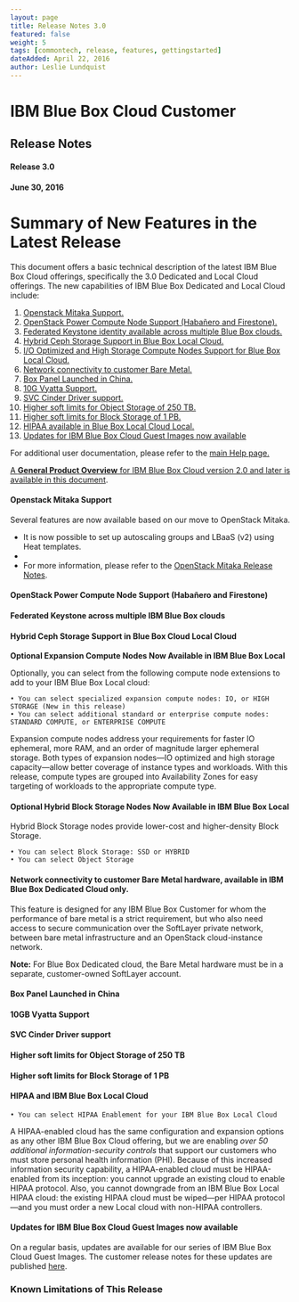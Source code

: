 ```yaml
---
layout: page
title: Release Notes 3.0
featured: false
weight: 5
tags: [commontech, release, features, gettingstarted]
dateAdded: April 22, 2016
author: Leslie Lundquist
---
```


# **IBM Blue Box Cloud Customer**

## Release Notes

#### Release 3.0  
#### June 30, 2016

# **Summary of New Features in the Latest Release**

This document offers a basic technical description of the latest IBM Blue Box Cloud offerings, specifically the 3.0 Dedicated and Local Cloud offerings. The new capabilities of IBM Blue Box Dedicated and Local Cloud include:  

1. [Openstack Mitaka Support.](http://ibm-blue-box-help.github.io/help-documentation/gettingstarted/commontech/release_notes_for_customers/#openstack-mitaka-support)
2. [OpenStack Power Compute Node Support (Habañero and Firestone).](http://ibm-blue-box-help.github.io/help-documentation/gettingstarted/commontech/release_notes_for_customers/#)
3. [Federated Keystone identity available across multiple Blue Box clouds.](http://ibm-blue-box-help.github.io/help-documentation/gettingstarted/commontech/release_notes_for_customers/#)
4. [Hybrid Ceph Storage Support in Blue Box Local Cloud.](http://ibm-blue-box-help.github.io/help-documentation/gettingstarted/commontech/release_notes_for_customers/#)
5. [I/O Optimized and High Storage Compute Nodes Support for Blue Box Local Cloud.](http://ibm-blue-box-help.github.io/help-documentation/gettingstarted/commontech/release_notes_for_customers/#)
6. [Network connectivity to customer Bare Metal.](http://ibm-blue-box-help.github.io/help-documentation/gettingstarted/commontech/release_notes_for_customers/#)
7. [Box Panel Launched in China.](http://ibm-blue-box-help.github.io/help-documentation/gettingstarted/commontech/release_notes_for_customers/#)
8. [10G Vyatta Support.](http://ibm-blue-box-help.github.io/help-documentation/gettingstarted/commontech/release_notes_for_customers/#)
9. [SVC Cinder Driver support.](http://ibm-blue-box-help.github.io/help-documentation/gettingstarted/commontech/release_notes_for_customers/#)
10. [Higher soft limits for Object Storage of 250 TB.](http://ibm-blue-box-help.github.io/help-documentation/gettingstarted/commontech/release_notes_for_customers/#)
11. [Higher soft limits for Block Storage of 1 PB.](http://ibm-blue-box-help.github.io/help-documentation/gettingstarted/commontech/release_notes_for_customers/#)
12. [HIPAA available in Blue Box Local Cloud Local.](http://ibm-blue-box-help.github.io/help-documentation/gettingstarted/commontech/release_notes_for_customers//#)
13. [Updates for IBM Blue Box Cloud Guest Images now available]()

For additional user documentation, please refer to the [main Help page.](http://ibm-blue-box-help.github.io/help-documentation/) 

[A **General Product Overview** for IBM Blue Box Cloud version 2.0 and later is available in this document](http://ibm-blue-box-help.github.io/help-documentation/gettingstarted/commontech/general_product_overview/).

#### Openstack Mitaka Support

Several features are now available based on our move to OpenStack Mitaka. 

 * It is now possible to set up autoscaling groups and LBaaS (v2) using Heat templates.
 * 
 * For more information, please refer to the [OpenStack Mitaka Release Notes](http://releases.openstack.org/mitaka/).

#### OpenStack Power Compute Node Support (Habañero and Firestone)
#### Federated Keystone across multiple IBM Blue Box clouds
#### Hybrid Ceph Storage Support in Blue Box Cloud Local Cloud

**Optional Expansion Compute Nodes Now Available in IBM Blue Box Local**

Optionally, you can select from the following compute node extensions to add to your IBM Blue Box Local cloud:

	• You can select specialized expansion compute nodes: IO, or HIGH STORAGE (New in this release)
	• You can select additional standard or enterprise compute nodes: STANDARD COMPUTE, or ENTERPRISE COMPUTE

Expansion compute nodes address your requirements for faster IO ephemeral, more RAM, and an order of magnitude larger ephemeral storage.  Both types of expansion nodes—IO optimized and high storage capacity—allow better coverage of instance types and workloads. With this release, compute types are grouped into Availability Zones for easy targeting of workloads to the appropriate compute type.

#### **Optional Hybrid Block Storage Nodes Now Available in IBM Blue Box Local**

Hybrid Block Storage nodes provide lower-cost and higher-density Block Storage.  

	• You can select Block Storage: SSD or HYBRID
	• You can select Object Storage 

#### Network connectivity to customer Bare Metal hardware, available in IBM Blue Box Dedicated Cloud only.

This feature is designed for any IBM Blue Box Customer for whom the performance of bare metal is a strict requirement, but who also need access to secure communication over the SoftLayer private network, between bare metal infrastructure and an OpenStack cloud-instance network. 

**Note:** For Blue Box Dedicated cloud, the Bare Metal hardware must be in a separate, customer-owned SoftLayer account.

#### Box Panel Launched in China
#### 10GB Vyatta Support
#### SVC Cinder Driver support
#### Higher soft limits for Object Storage of 250 TB
#### Higher soft limits for Block Storage of 1 PB

#### HIPAA and IBM Blue Box Local Cloud

	• You can select HIPAA Enablement for your IBM Blue Box Local Cloud

A HIPAA-enabled cloud has the same configuration and expansion options as any other IBM Blue Box Cloud offering, but we are enabling _over 50 additional information-security controls_ that support our customers who must store personal health information (PHI). Because of this increased information security capability, a HIPAA-enabled cloud must be HIPAA-enabled from its inception: you cannot upgrade an existing cloud to enable HIPAA protocol. Also, you cannot downgrade from an IBM Blue Box Local HIPAA cloud: the existing HIPAA cloud must be wiped—per HIPAA protocol—and you must order a new Local cloud with non-HIPAA controllers.

#### Updates for IBM Blue Box Cloud Guest Images now available
 
 On a regular basis, updates are available for our series of IBM Blue Box Cloud Guest Images. The customer release notes for these updates are published [here]().

### Known Limitations of This Release

